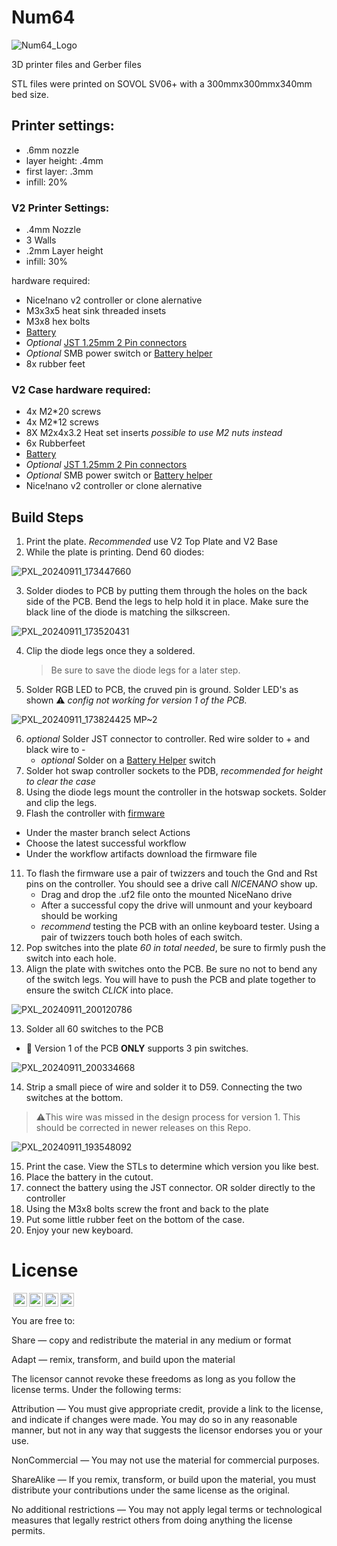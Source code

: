 # Num64
![Num64_Logo](https://github.com/user-attachments/assets/c10de669-2bbc-4003-90f6-a164e7adf4be)

3D printer files and Gerber files

STL files were printed on SOVOL SV06+ with a 300mmx300mmx340mm bed size. 

## Printer settings:
- .6mm nozzle
- layer height: .4mm
- first layer: .3mm
- infill: 20%

### V2 Printer Settings:
- .4mm Nozzle
- 3 Walls
- .2mm Layer height
- infill: 30%

hardware required:
- Nice!nano v2 controller or clone alernative
- M3x3x5 heat sink threaded insets
- M3x8 hex bolts
- [Battery](https://a.co/d/9JyL29i)
- *Optional* [JST 1.25mm 2 Pin connectors](https://a.co/d/bhRtTt9)
- *Optional* SMB power switch or [Battery helper](https://www.boardsource.xyz/products/Battery-Helper)
- 8x rubber feet

### V2 Case hardware required:
- 4x M2*20 screws
- 4x M2*12 screws
- 8X M2x4x3.2 Heat set inserts *possible to use M2 nuts instead*
- 6x Rubberfeet
- [Battery](https://a.co/d/9JyL29i)
- *Optional* [JST 1.25mm 2 Pin connectors](https://a.co/d/bhRtTt9)
- *Optional* SMB power switch or [Battery helper](https://www.boardsource.xyz/products/Battery-Helper)
- Nice!nano v2 controller or clone alernative

## Build Steps

1. Print the plate. *Recommended* use V2 Top Plate and V2 Base
2. While the plate is printing. Dend 60 diodes:

![PXL_20240911_173447660](https://github.com/user-attachments/assets/980fea1f-aa7f-4726-8849-31ba3a4a1f1c)

3. Solder diodes to PCB by putting them through the holes on the back side of the PCB. Bend the legs to help hold it in place. Make sure the black line of the diode is matching the silkscreen.

![PXL_20240911_173520431](https://github.com/user-attachments/assets/396bf678-e249-4caa-93b7-3801f9708c5f)

4. Clip the diode legs once they a soldered.
   >Be sure to save the diode legs for a later step.
  
5. Solder RGB LED to PCB, the cruved pin is ground. Solder LED's as shown
:warning: *config not working for version 1 of the PCB.*

![PXL_20240911_173824425 MP~2](https://github.com/user-attachments/assets/23e622ce-597d-48ed-b715-f72add3d1110)
   
6. *optional* Solder JST connector to controller. Red wire solder to + and black wire to -
      - *optional* Solder on a [Battery Helper](https://boardsource.xyz/products/battery-helper?_pos=1&_sid=83d434f6d&_ss=r) switch 
8. Solder hot swap controller sockets to the PDB, *recommended for height to clear the case*
9. Using the diode legs mount the controller in the hotswap sockets. Solder and clip the legs.
10. Flash the controller with [firmware](https://github.com/Glitch860/zmk-config-num64)
   - Under the master branch select Actions
   - Choose the latest successful workflow
   - Under the workflow artifacts download the firmware file
11. To flash the firmware use a pair of twizzers and touch the Gnd and Rst pins on the controller. You should see a drive call *NICENANO* show up.
    - Drag and drop the .uf2 file onto the mounted NiceNano drive
    - After a successful copy the drive will unmount and your keyboard should be working
    - *recommend* testing the PCB with an online keyboard tester. Using a pair of twizzers touch both holes of each switch.
12. Pop switches into the plate *60 in total needed*, be sure to firmly push the switch into each hole.
13. Align the plate with switches onto the PCB. Be sure no not to bend any of the switch legs. You will have to push the PCB and plate together to ensure the switch *CLICK* into place.

![PXL_20240911_200120786](https://github.com/user-attachments/assets/3972fcc5-d4da-48dd-915a-293151151fb9)
   
13. Solder all 60 switches to the PCB
  - :memo: Version 1 of the PCB **ONLY** supports 3 pin switches.

![PXL_20240911_200334668](https://github.com/user-attachments/assets/af46c8ae-d17c-41e7-b5e1-54b6190abc4f)

14. Strip a small piece of wire and solder it to D59. Connecting the two switches at the bottom.
   >⚠️This wire was missed in the design process for version 1. This should be corrected in newer releases on this Repo.

![PXL_20240911_193548092](https://github.com/user-attachments/assets/c8f28440-cd71-4596-b944-d5c0aa268091)

15. Print the case. View the STLs to determine which version you like best. 
16. Place the battery in the cutout.
17. connect the battery using the JST connector. OR solder directly to the controller
18. Using the M3x8 bolts screw the front and back to the plate
19. Put some little rubber feet on the bottom of the case.
20. Enjoy your new keyboard.

# License

<img style="height:22px!important;margin-left:3px;vertical-align:text-bottom;" src="https://mirrors.creativecommons.org/presskit/icons/cc.svg?ref=chooser-v1"><img style="height:22px!important;margin-left:3px;vertical-align:text-bottom;" src="https://mirrors.creativecommons.org/presskit/icons/by.svg?ref=chooser-v1"><img style="height:22px!important;margin-left:3px;vertical-align:text-bottom;" src="https://mirrors.creativecommons.org/presskit/icons/nc.svg?ref=chooser-v1"><img style="height:22px!important;margin-left:3px;vertical-align:text-bottom;" src="https://mirrors.creativecommons.org/presskit/icons/sa.svg?ref=chooser-v1"></a></p>

You are free to:

Share — copy and redistribute the material in any medium or format

Adapt — remix, transform, and build upon the material

The licensor cannot revoke these freedoms as long as you follow the license terms.
Under the following terms:

Attribution — You must give appropriate credit, provide a link to the license, and indicate if changes were made. You may do so in any reasonable manner, but not in any way that suggests the licensor endorses you or your use.

NonCommercial — You may not use the material for commercial purposes.

ShareAlike — If you remix, transform, or build upon the material, you must distribute your contributions under the same license as the original.

No additional restrictions — You may not apply legal terms or technological measures that legally restrict others from doing anything the license permits.
